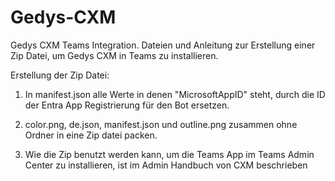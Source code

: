 # Gedys-CXM
Gedys CXM Teams Integration. Dateien und Anleitung zur Erstellung einer Zip Datei, um Gedys CXM in Teams zu installieren.

Erstellung der Zip Datei:
1. In manifest.json alle Werte in denen "MicrosoftAppID" steht, durch die ID der Entra App Registrierung für den Bot ersetzen.

2. color.png, de.json, manifest.json und outline.png zusammen ohne Ordner in eine Zip datei packen.

3. Wie die Zip benutzt werden kann, um die Teams App im Teams Admin Center zu installieren, ist im Admin Handbuch von CXM beschrieben
